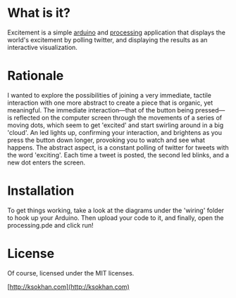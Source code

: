 What is it?
===========
Excitement is a simple [arduino](http://arduino.cc/) and [processing](http://processing.org/) application that displays the world's excitement by polling twitter, and displaying the results as an interactive visualization.

Rationale
=========

I wanted to explore the possibilities of joining a very immediate, tactile interaction with one more abstract to create a piece that is organic, yet meaningful. The immediate interaction&mdash;that of the button being pressed&mdash;is reflected on the computer screen through the movements of a series of moving dots, which seem to get 'excited' and start swirling around in a big 'cloud'. An led lights up, confirming your interaction, and brightens as you press the button down longer, provoking you to watch and see what happens. The abstract aspect, is a constant polling of twitter for tweets with the word 'exciting'. Each time a tweet is posted, the second led blinks, and a new dot enters the screen.

Installation
============

To get things working, take a look at the diagrams under the 'wiring' folder to hook up your Arduino. Then upload your code to it, and finally, open the processing.pde and click run!

License
=======
Of course, licensed under the MIT licenses.

[http://ksokhan.com](http://ksokhan.com)